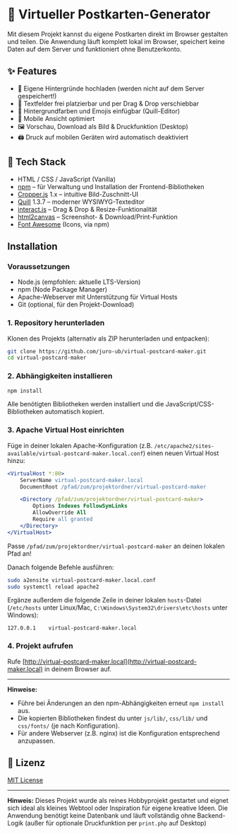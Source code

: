 # 💌 Virtueller Postkarten-Generator

Mit diesem Projekt kannst du eigene Postkarten direkt im Browser gestalten und teilen. Die Anwendung läuft komplett lokal im Browser, speichert keine Daten auf dem Server und funktioniert ohne Benutzerkonto.

## ✨ Features

- 📸 Eigene Hintergründe hochladen (werden nicht auf dem Server gespeichert!)
- 📝 Textfelder frei platzierbar und per Drag & Drop verschiebbar
- 🎨 Hintergrundfarben und Emojis einfügbar (Quill-Editor)
- 📱 Mobile Ansicht optimiert
- 🖼️ Vorschau, Download als Bild & Druckfunktion (Desktop)
- 🖨️ Druck auf mobilen Geräten wird automatisch deaktiviert

## 🧱 Tech Stack

- HTML / CSS / JavaScript (Vanilla)
- [npm](https://www.npmjs.com/) – für Verwaltung und Installation der Frontend-Bibliotheken
- [Cropper.js](https://fengyuanchen.github.io/cropperjs/) 1.x – intuitive Bild-Zuschnitt-UI
- [Quill](https://quilljs.com/) 1.3.7 – moderner WYSIWYG-Texteditor
- [interact.js](https://interactjs.io/) – Drag & Drop & Resize-Funktionalität
- [html2canvas](https://html2canvas.hertzen.com/) – Screenshot- & Download/Print-Funktion
- [Font Awesome](https://fontawesome.com/) (Icons, via npm)

## Installation

### Voraussetzungen

- Node.js (empfohlen: aktuelle LTS-Version)
- npm (Node Package Manager)
- Apache-Webserver mit Unterstützung für Virtual Hosts
- Git (optional, für den Projekt-Download)

### 1. Repository herunterladen

Klonen des Projekts (alternativ als ZIP herunterladen und entpacken):

```bash
git clone https://github.com/juro-ub/virtual-postcard-maker.git
cd virtual-postcard-maker
```

### 2. Abhängigkeiten installieren

```bash
npm install
```
Alle benötigten Bibliotheken werden installiert und die JavaScript/CSS-Bibliotheken automatisch kopiert.

### 3. Apache Virtual Host einrichten

Füge in deiner lokalen Apache-Konfiguration (z.B. `/etc/apache2/sites-available/virtual-postcard-maker.local.conf`) einen neuen Virtual Host hinzu:

```apache
<VirtualHost *:80>
    ServerName virtual-postcard-maker.local
    DocumentRoot /pfad/zum/projektordner/virtual-postcard-maker

    <Directory /pfad/zum/projektordner/virtual-postcard-maker>
        Options Indexes FollowSymLinks
        AllowOverride All
        Require all granted
    </Directory>
</VirtualHost>
```
Passe `/pfad/zum/projektordner/virtual-postcard-maker` an deinen lokalen Pfad an!

Danach folgende Befehle ausführen:

```bash
sudo a2ensite virtual-postcard-maker.local.conf
sudo systemctl reload apache2
```

Ergänze außerdem die folgende Zeile in deiner lokalen `hosts`-Datei (`/etc/hosts` unter Linux/Mac, `C:\Windows\System32\drivers\etc\hosts` unter Windows):

```
127.0.0.1    virtual-postcard-maker.local
```

### 4. Projekt aufrufen

Rufe [http://virtual-postcard-maker.local](http://virtual-postcard-maker.local) in deinem Browser auf.

---

**Hinweise:**

- Führe bei Änderungen an den npm-Abhängigkeiten erneut `npm install` aus.
- Die kopierten Bibliotheken findest du unter `js/lib/`, `css/lib/` und `css/fonts/` (je nach Konfiguration).
- Für andere Webserver (z.B. nginx) ist die Konfiguration entsprechend anzupassen.

## 📄 Lizenz

[MIT License](LICENSE)

---

**Hinweis:** Dieses Projekt wurde als reines Hobbyprojekt gestartet und eignet sich ideal als kleines Webtool oder Inspiration für eigene kreative Ideen.
Die Anwendung benötigt keine Datenbank und läuft vollständig ohne Backend-Logik (außer für optionale Druckfunktion per `print.php` auf Desktop)
